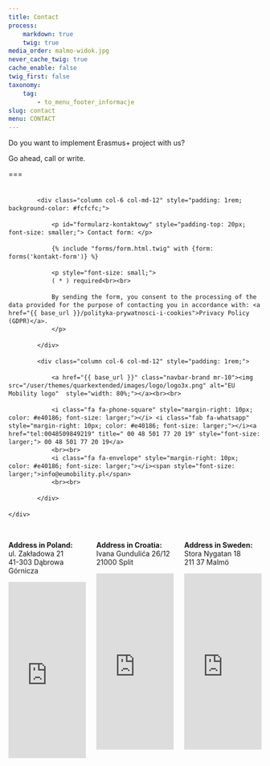 ```yaml
---
title: Contact
process:
    markdown: true
    twig: true
media_order: malmo-widok.jpg
never_cache_twig: true
cache_enable: false
twig_first: false
taxonomy:
    tag:
        - to_menu_footer_informacje
slug: contact
menu: CONTACT
---
```


Do you want to implement Erasmus+ project with us?

Go ahead, call or write.

===

<br> 

<div class="container" style="padding-top: 0px; margin-top: -10px;">
    <div class="columns"> 

            <div class="column col-6 col-md-12" style="padding: 1rem; background-color: #fcfcfc;">
            
                <p id="formularz-kontaktowy" style="padding-top: 20px; font-size: smaller;"> Contact form: </p>

                {% include "forms/form.html.twig" with {form: forms('kontakt-form')} %}

                <p style="font-size: small;">
                ( * ) required<br><br>

                By sending the form, you consent to the processing of the data provided for the purpose of contacting you in accordance with: <a href="{{ base_url }}/polityka-prywatnosci-i-cookies">Privacy Policy (GDPR)</a>.
                </p>
                
            </div>

            <div class="column col-6 col-md-12" style="padding: 1rem;">             
                
                <a href="{{ base_url }}" class="navbar-brand mr-10"><img src="/user/themes/quarkextended/images/logo/logo3x.png" alt="EU Mobility logo"  style="width: 80%;"></a><br><br>       
                
                <i class="fa fa-phone-square" style="margin-right: 10px; color: #e40186; font-size: larger;"></i> <i class="fab fa-whatsapp" style="margin-right: 10px; color: #e40186; font-size: larger;"></i><a href="tel:0048509849219" title=" 00 48 501 77 20 19" style="font-size: larger;"> 00 48 501 77 20 19</a> 
                <br><br>     
                <i class="fa fa-envelope" style="margin-right: 10px; color: #e40186; font-size: larger;"></i><span style="font-size: larger;">info@eumobility.pl</span> 
                <br><br> 

            </div>
            
    </div>
</div>

<div class="columns">
    <div class="column col-4 col-md-6 col-sm-12 mt-2 text-center"><br>
        <p><strong>Address in Poland:</strong><br> ul. Zakładowa 21<br> 41-303 Dąbrowa Górnicza</p>
        <iframe src="https://www.google.com/maps/embed?pb=!1m18!1m12!1m3!1d2545.3201721131586!2d19.209334815402073!3d50.36058410171767!2m3!1f0!2f0!3f0!3m2!1i1024!2i768!4f13.1!3m3!1m2!1s0x4716d9b96134084f%3A0x3948510f5b1af4e1!2sZak%C5%82adowa%2021%2C%2041-303%20D%C4%85browa%20G%C3%B3rnicza!5e0!3m2!1spl!2spl!4v1666192455962!5m2!1spl!2spl" width="100%" height="350" style="border:0;" allowfullscreen="true" loading="lazy" referrerpolicy="no-referrer-when-downgrade" aria-hidden="false" tabindex="0"></iframe>                
    </div>
    <div class="column col-4 col-md-6 col-sm-12 mt-2 text-center"><br>                       
        <p><strong>Address in Croatia:</strong><br> Ivana Gundulića 26/12<br> 21000 Split</p>
        <iframe src="https://www.google.com/maps/embed?pb=!1m18!1m12!1m3!1d2893.469337396492!2d16.43767931516085!3d43.51340466947763!2m3!1f0!2f0!3f0!3m2!1i1024!2i768!4f13.1!3m3!1m2!1s0x13355dfd6603bfcf%3A0x783f4038ca7ec008!2sUl.%20Ivana%20Gunduli%C4%87a%2026%2C%2021000%2C%20Split%2C%20Chorwacja!5e0!3m2!1spl!2spl!4v1667635721989!5m2!1spl!2spl" width="100%" height="350" style="border:0;" allowfullscreen="" loading="lazy" referrerpolicy="no-referrer-when-downgrade" aria-hidden="false" tabindex="0"></iframe>
    </div>
    <div class="column col-4 col-md-6 col-sm-12 mt-2 text-center"><br>
        <p><strong>Address in Sweden:</strong><br> Stora Nygatan 18<br> 211 37 Malmö</p>
        <iframe src="https://www.google.com/maps/embed?pb=!1m18!1m12!1m3!1d2253.880993278334!2d13.005925215606714!3d55.604084810919964!2m3!1f0!2f0!3f0!3m2!1i1024!2i768!4f13.1!3m3!1m2!1s0x4653a3e2dcc894f3%3A0x94c8bb10387c6353!2sStora%20Nygatan%2018%2C%20211%2037%20Malm%C3%B6%2C%20Szwecja!5e0!3m2!1spl!2spl!4v1667635663581!5m2!1spl!2spl" width="100%" height="350" style="border:0;" allowfullscreen="" loading="lazy" referrerpolicy="no-referrer-when-downgrade" aria-hidden="false" tabindex="0"></iframe>
    </div>
</div>